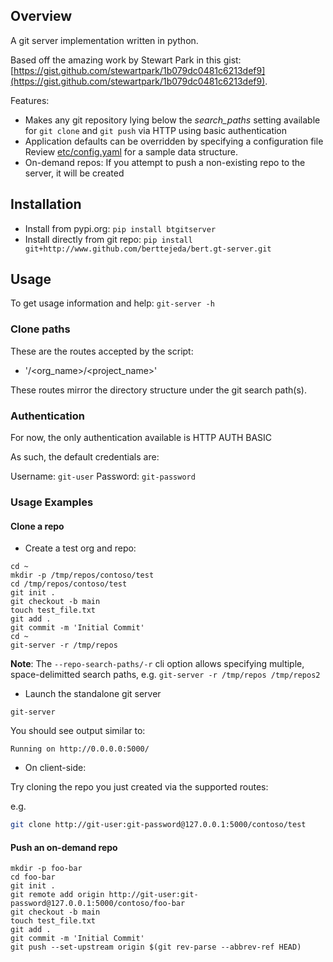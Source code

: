 ## Overview

A git server implementation written in python.

Based off the amazing work by Stewart Park in this gist: [https://gist.github.com/stewartpark/1b079dc0481c6213def9](https://gist.github.com/stewartpark/1b079dc0481c6213def9).

Features:

- Makes any git repository lying below the _search\_paths_ setting
  available for `git clone` and `git push` via HTTP using basic authentication
- Application defaults can be overridden by specifying a configuration file<br />
  Review [etc/config.yaml](etc/config.yaml) for a sample data structure.
- On-demand repos: If you attempt to push a non-existing repo to the server, it will be created 

## Installation

- Install from pypi.org: `pip install btgitserver`
- Install directly from git repo: `pip install git+http://www.github.com/berttejeda/bert.gt-server.git`

## Usage

To get usage information and help: `git-server -h`

### Clone paths

These are the routes accepted by the script:

- '/<org_name>/<project_name>'

These routes mirror the directory structure under the git search path(s).

### Authentication
  
For now, the only authentication available is HTTP AUTH BASIC

As such, the default credentials are:

Username: `git-user`
Password: `git-password`

### Usage Examples

#### Clone a repo

* Create a test org and repo:

```
cd ~
mkdir -p /tmp/repos/contoso/test
cd /tmp/repos/contoso/test
git init .
git checkout -b main
touch test_file.txt
git add .
git commit -m 'Initial Commit'
cd ~
git-server -r /tmp/repos
```

**Note**: The `--repo-search-paths/-r` cli option allows specifying 
multiple, space-delimitted search paths, e.g. `git-server -r /tmp/repos /tmp/repos2`

* Launch the standalone git server

`git-server`

You should see output similar to:
```
Running on http://0.0.0.0:5000/	
```

* On client-side:

Try cloning the repo you just created via the supported routes:

e.g.
	
```bash
git clone http://git-user:git-password@127.0.0.1:5000/contoso/test
```

#### Push an on-demand repo

```
mkdir -p foo-bar
cd foo-bar
git init .
git remote add origin http://git-user:git-password@127.0.0.1:5000/contoso/foo-bar
git checkout -b main
touch test_file.txt
git add .
git commit -m 'Initial Commit'
git push --set-upstream origin $(git rev-parse --abbrev-ref HEAD)
```